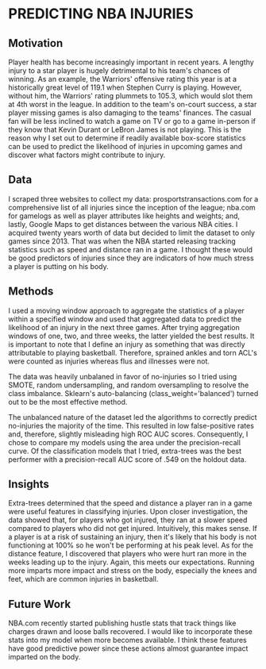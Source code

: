 # PREDICTING NBA INJURIES

## Motivation
Player health has become increasingly important in recent years.  A lengthy injury to a star player is hugely detrimental to his team's chances of winning.  As an example, the Warriors' offensive rating this year is at a historically great level of 119.1 when Stephen Curry is playing.   However, without him, the Warriors' rating plummets to 105.3, which would slot them at 4th worst in the league.  In addition to the team's on-court success, a star player missing games is also damaging to the teams' finances.  The casual fan will be less inclined to watch a game on TV or go to a game in-person if they know that Kevin Durant or LeBron James is not playing.  This is the reason why I set out to determine if readily available box-score statistics can be used to predict the likelihood of injuries in upcoming games and discover what factors might contribute to injury.

## Data
I scraped three websites to collect my data: prosportstransactions.com for a comprehensive list of all injuries since the inception of the league; nba.com for gamelogs as well as player attributes like heights and weights; and, lastly, Google Maps to get distances between the various NBA cities.  I acquired twenty years worth of data but decided to limit the dataset to only games since 2013.  That was when the NBA started releasing tracking statistics such as speed and distance ran in a game.  I thought these would be good predictors of injuries since they are indicators of how much stress a player is putting on his body.

## Methods
I used a moving window approach to aggregate the statistics of a player within a specified window and used that aggregated data to predict the likelihood of an injury in the next three games.  After trying aggregation windows of one, two, and three weeks, the latter yielded the best results.  It is important to note that I define an injury as something that was directly attributable to playing basketball.  Therefore, sprained ankles and torn ACL's were counted as injuries whereas flus and illnesses were not.

The data was heavily unbalaned in favor of no-injuries so I tried using SMOTE, random undersampling, and random oversampling to resolve the class imbalance.  Sklearn's auto-balancing (class_weight='balanced') turned out to be the most effective method.

The unbalanced nature of the dataset led the algorithms to correctly predict no-injuries the majority of the time.  This resulted in low false-positive rates and, therefore, slightly misleading high ROC AUC scores.  Consequently, I chose to compare my models using the area under the precision-recall curve.  Of the classification models that I tried, extra-trees was the best performer with a precision-recall AUC score of .549 on the holdout data.

## Insights
Extra-trees determined that the speed and distance a player ran in a game were useful features in classifying injuries.  Upon closer investigation, the data showed that, for players who got injured, they ran at a slower speed compared to players who did not get injured.  Intuitively, this makes sense.  If a player is at a risk of sustaining an injury, then it's likely that his body is not functioning at 100% so he won't be performing at his peak level.  As for the distance feature, I discovered that players who were hurt ran more in the weeks leading up to the injury.  Again, this meets our expectations.  Running more imparts more impact and stress on the body, especially the knees and feet, which are common injuries in basketball.

## Future Work
NBA.com recently started publishing hustle stats that track things like charges drawn and loose balls recovered.  I would like to incorporate these stats into my model when more becomes available.  I think these features have good predictive power since these actions almost guarantee impact imparted on the body.
